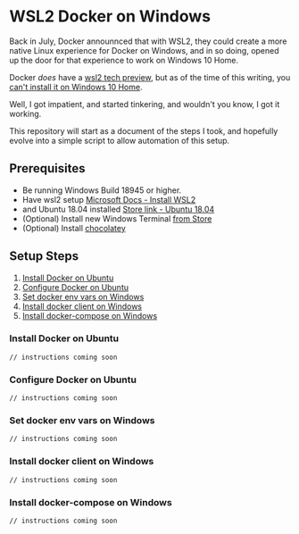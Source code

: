 # WSL2 Docker on Windows

Back in July, Docker announnced that with WSL2, they could create a more native Linux
experience for Docker on Windows, and in so doing, opened up the door for that experience
to work on Windows 10 Home.

Docker _does_ have a [wsl2 tech preview], but as of the time of this writing, you 
[can't install it on Windows 10 Home][issue-4586].

Well, I got impatient, and started tinkering, and wouldn't you know, I got it working.

This repository will start as a document of the steps I took, and hopefully evolve into
a simple script to allow automation of this setup.  

## Prerequisites

- Be running Windows Build 18945 or higher.
- Have wsl2 setup [Microsoft Docs - Install WSL2][install-wsl2]
- and Ubuntu 18.04 installed [Store link - Ubuntu 18.04][ubuntu-store]
- (Optional) Install new Windows Terminal [from Store][windows-terminal-store]
- (Optional) Install [chocolatey][]

## Setup Steps

1. [Install Docker on Ubuntu](#install-docker-on-ubuntu)
2. [Configure Docker on Ubuntu](#configure-docker-on-ubuntu)
3. [Set docker env vars on Windows](#set-docker-env-vars-on-windows)
4. [Install docker client on Windows](#install-docker-client-on-windows)
5. [Install docker-compose on Windows](#install-docker-compose-on-windows)

### Install Docker on Ubuntu

```
// instructions coming soon
```

### Configure Docker on Ubuntu

```
// instructions coming soon
```

### Set docker env vars on Windows

```
// instructions coming soon
```

### Install docker client on Windows

```
// instructions coming soon
```

### Install docker-compose on Windows

```
// instructions coming soon
```


[wsl2 tech preview]: https://docs.docker.com/docker-for-windows/wsl-tech-preview/
[issue-4586]: https://github.com/docker/for-win/issues/4586
[install-wsl2]: https://docs.microsoft.com/en-us/windows/wsl/wsl2-install
[ubuntu-store]: https://www.microsoft.com/store/productId/9N9TNGVNDL3Q
[windows-terminal-store]: https://www.microsoft.com/store/productId/9N0DX20HK701
[chocolatey]: https://chocolatey.org/